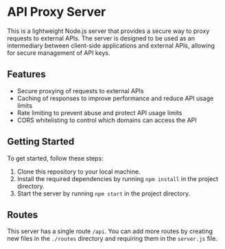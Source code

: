 # API Proxy Server

This is a lightweight Node.js server that provides a secure way to proxy requests to external APIs. The server is designed to be used as an intermediary between client-side applications and external APIs, allowing for secure management of API keys.

## Features

-   Secure proxying of requests to external APIs
-   Caching of responses to improve performance and reduce API usage limits
-   Rate limiting to prevent abuse and protect API usage limits
-   CORS whitelisting to control which domains can access the API

## Getting Started

To get started, follow these steps:

1.  Clone this repository to your local machine.
2.  Install the required dependencies by running `npm install` in the project directory.
3.  Start the server by running `npm start` in the project directory.

## Routes

This server has a single route `/api`. You can add more routes by creating new files in the `./routes` directory and requiring them in the `server.js` file.
